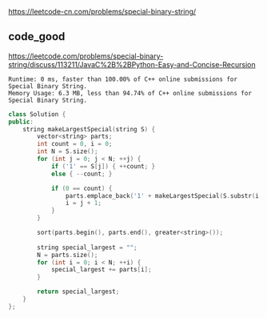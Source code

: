 
https://leetcode-cn.com/problems/special-binary-string/

## code_good

https://leetcode.com/problems/special-binary-string/discuss/113211/JavaC%2B%2BPython-Easy-and-Concise-Recursion

```
Runtime: 0 ms, faster than 100.00% of C++ online submissions for Special Binary String.
Memory Usage: 6.3 MB, less than 94.74% of C++ online submissions for Special Binary String.
```

```cpp
class Solution {
public:
    string makeLargestSpecial(string S) {
        vector<string> parts;
        int count = 0, i = 0;
        int N = S.size();
        for (int j = 0; j < N; ++j) {
            if ('1' == S[j]) { ++count; }
            else { --count; }

            if (0 == count) {
                parts.emplace_back('1' + makeLargestSpecial(S.substr(i + 1, j - i - 1)) + '0');
                i = j + 1;
            }
        }

        sort(parts.begin(), parts.end(), greater<string>());
        
        string special_largest = ""; 
        N = parts.size();
        for (int i = 0; i < N; ++i) {
            special_largest += parts[i];
        }

        return special_largest;
    }
};
```